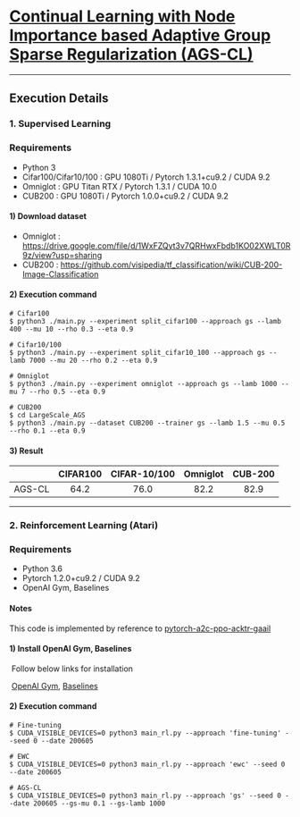 # [Continual Learning with Node Importance based Adaptive Group Sparse Regularization (AGS-CL)]() 

------

## **Execution Details**

### 1. Supervised Learning

### Requirements

- Python 3
- Cifar100/Cifar10/100 : GPU 1080Ti / Pytorch 1.3.1+cu9.2 / CUDA 9.2
- Omniglot : GPU Titan RTX / Pytorch 1.3.1 / CUDA 10.0
- CUB200 : GPU 1080Ti / Pytorch 1.0.0+cu9.2 / CUDA 9.2

#### 1) Download dataset

- Omniglot : https://drive.google.com/file/d/1WxFZQyt3v7QRHwxFbdb1KO02XWLT0R9z/view?usp=sharing
- CUB200 : https://github.com/visipedia/tf_classification/wiki/CUB-200-Image-Classification

#### 2) Execution command

```
# Cifar100
$ python3 ./main.py --experiment split_cifar100 --approach gs --lamb 400 --mu 10 --rho 0.3 --eta 0.9 

# Cifar10/100
$ python3 ./main.py --experiment split_cifar10_100 --approach gs --lamb 7000 --mu 20 --rho 0.2 --eta 0.9 

# Omniglot
$ python3 ./main.py --experiment omniglot --approach gs --lamb 1000 --mu 7 --rho 0.5 --eta 0.9 

# CUB200
$ cd LargeScale_AGS
$ python3 ./main.py --dataset CUB200 --trainer gs --lamb 1.5 --mu 0.5 --rho 0.1 --eta 0.9 
```

#### 3) Result

|        | CIFAR100 | CIFAR-10/100 | Omniglot | CUB-200 |
| :----: | :------: | :----------: | :------: | :-----: |
| AGS-CL |   64.2   |   76.0       |  82.2    |  82.9   |

------

### 2. Reinforcement Learning (Atari)

### Requirements

- Python 3.6
- Pytorch 1.2.0+cu9.2 / CUDA 9.2
- OpenAI Gym, Baselines

#### Notes

This code is implemented by reference to [pytorch-a2c-ppo-acktr-gaail](https://github.com/ikostrikov/pytorch-a2c-ppo-acktr-gail) 

#### 1) Install OpenAI Gym, Baselines

​	Follow below links for installation

​	[OpenAI Gym](https://github.com/openai/gym#installation), [Baselines](https://github.com/openai/baselinesn)

#### 2) Execution command

```
# Fine-tuning
$ CUDA_VISIBLE_DEVICES=0 python3 main_rl.py --approach 'fine-tuning' --seed 0 --date 200605  

# EWC
$ CUDA_VISIBLE_DEVICES=0 python3 main_rl.py --approach 'ewc' --seed 0 --date 200605 

# AGS-CL
$ CUDA_VISIBLE_DEVICES=0 python3 main_rl.py --approach 'gs' --seed 0 --date 200605 --gs-mu 0.1 --gs-lamb 1000
```
